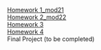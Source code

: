 [Homework 1_mod21](https://sveta1234555.github.io/genis_homeWork_js/lesson1/HomeWork/dz1.html)<br>
[Homework 2_mod22](https://sveta1234555.github.io/genis_homeWork_js/lesson2/HomeWork/dz2.html)<br>
[Homework 3](https://sveta1234555.github.io/genius-homework/homework-3)<br>
[Homework 4](https://sveta1234555.github.io/genius-homework/homework-4)<br>
Final Project (to be completed)
